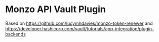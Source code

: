 # Monzo API Vault Plugin

Based on https://github.com/lucymhdavies/monzo-token-renewer
and https://developer.hashicorp.com/vault/tutorials/app-integration/plugin-backends